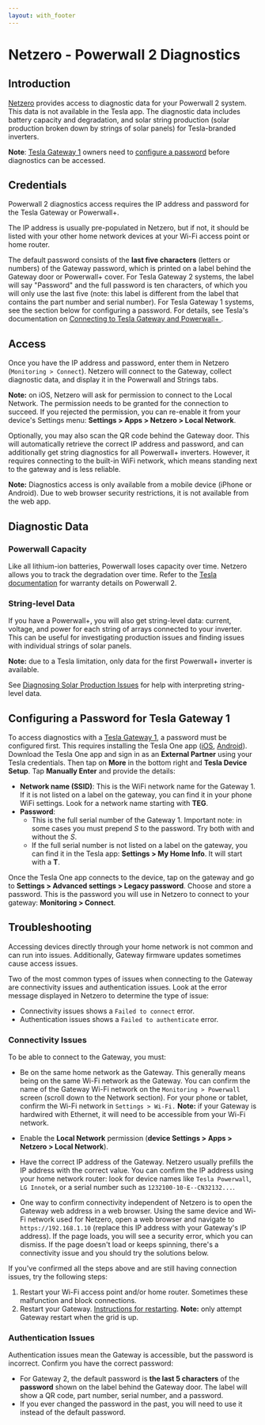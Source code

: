 ```yaml
---
layout: with_footer
---
```


# Netzero - Powerwall 2 Diagnostics

## Introduction

[Netzero](https://www.netzero.energy) provides access to diagnostic data for your Powerwall 2 system. This data is not available in the Tesla app. The diagnostic data includes battery capacity and degradation, and solar string production (solar production broken down by strings of solar panels) for Tesla-branded inverters.

**Note**: [Tesla Gateway 1](https://service.tesla.com/docs/Public/Energy/Powerwall/Powerwall-2-Owners-Manual-NA-EN/GUID-9ACA2015-05B4-41A0-B8BC-1D9AD658B307.html) owners need to [configure a password](#configuring-a-password-for-tesla-gateway-1) before diagnostics can be accessed.

## Credentials

Powerwall 2 diagnostics access requires the IP address and password for the Tesla Gateway or Powerwall+.

The IP address is usually pre-populated in Netzero, but if not, it should be listed with your other home network devices at your Wi-Fi access point or home router.

The default password consists of the **last five characters** (letters or numbers) of the Gateway password, which is printed on a label behind the Gateway door or Powerwall+ cover. For Tesla Gateway 2 systems, the label will say "Password" and the full password is ten characters, of which you will only use the last five (note: this label is different from the label that contains the part number and serial number). For Tesla Gateway 1 systems, see the section below for configuring a password. For details, see Tesla's documentation on [Connecting to Tesla Gateway and Powerwall+
](https://www.tesla.com/support/energy/powerwall/own/connecting-network).

## Access

Once you have the IP address and password, enter them in Netzero (`Monitoring > Connect`). Netzero will connect to the Gateway, collect diagnostic data, and display it in the Powerwall and Strings tabs.

**Note:** on iOS, Netzero will ask for permission to connect to the Local Network. The permission needs to be granted for the connection to succeed. If you rejected the permission, you can re-enable it from your device's Settings menu: **Settings > Apps > Netzero > Local Network**.

Optionally, you may also scan the QR code behind the Gateway door. This will automatically retrieve the correct IP address and password, and can additionally get string diagnostics for all Powerwall+ inverters. However, it requires connecting to the built-in WiFi network,
which means standing next to the gateway and is less reliable.

**Note:** Diagnostics access is only available from a mobile device (iPhone or Android). Due to web browser security restrictions, it is not available from the web app.

## Diagnostic Data

### Powerwall Capacity

Like all lithium-ion batteries, Powerwall loses capacity over time. Netzero allows you to track the degradation over time. Refer to the [Tesla documentation](https://www.tesla.com/support/energy/powerwall/documents/documents) for warranty details on Powerwall 2.

### String-level Data

If you have a Powerwall+, you will also get string-level data: current, voltage, and power for each string of arrays connected to your inverter. This can be useful for investigating production issues and finding issues with individual strings of solar panels.

**Note:** due to a Tesla limitation, only data for the first Powerwall+ inverter is available.

See [Diagnosing Solar Production Issues](https://www.netzero.energy/docs/diagnostics/solar_production) for help with interpreting string-level data.

## Configuring a Password for Tesla Gateway 1

To access diagnostics with a [Tesla Gateway 1](https://service.tesla.com/docs/Public/Energy/Powerwall/Powerwall-2-Owners-Manual-NA-EN/GUID-9ACA2015-05B4-41A0-B8BC-1D9AD658B307.html),
a password must be configured first. This requires installing the Tesla One app ([iOS](https://apps.apple.com/us/app/tesla-one/id1625770308), [Android](https://play.google.com/store/apps/details?id=com.tesla.teslapros)).
Download the Tesla One app and sign in as an **External Partner** using your Tesla credentials. Then tap on **More** in the bottom right and **Tesla Device Setup**.
Tap **Manually Enter** and provide the details:
- **Network name (SSID)**: This is the WiFi network name for the Gateway 1. If it is not listed on a label on the gateway, you can find it in your phone WiFi settings. Look for a network name starting with **TEG**.
- **Password**:
  - This is the full serial number of the Gateway 1. Important note: in some cases you must prepend *S* to the
  password. Try both with and without the *S*.
  - If the full serial number is not listed on a label on the gateway, you can find it in the Tesla app: **Settings > My Home Info**. It will start with a **T**.

Once the Tesla One app connects to the device, tap on the gateway and go to **Settings > Advanced settings > Legacy password**. Choose and store a password. This is the password you will use in
Netzero to connect to your gateway: **Monitoring > Connect**.

## Troubleshooting

Accessing devices directly through your home network is not common and can run into issues. Additionally, Gateway firmware updates sometimes cause access issues.

Two of the most common types of issues when connecting to the Gateway are connectivity issues and authentication issues. Look at the error message displayed in Netzero to determine the type of issue:
- Connectivity issues shows a `Failed to connect` error.
- Authentication issues shows a `Failed to authenticate` error.

### Connectivity Issues

To be able to connect to the Gateway, you must:

- Be on the same home network as the Gateway. This generally means being on the same Wi-Fi network as the Gateway. You can confirm the name of the Gateway Wi-Fi network on the `Monitoring > Powerwall` screen (scroll down to the Network section). For your phone or tablet, confirm the Wi-Fi network in `Settings > Wi-Fi.` **Note:** if your Gateway is hardwired with Ethernet, it will need to be accessible from your Wi-Fi network.

- Enable the **Local Network** permission (**device Settings > Apps > Netzero > Local Network**).

- Have the correct IP address of the Gateway. Netzero usually prefills the IP address with the correct value. You can confirm the IP address using your home network router: look for device names like `Tesla Powerwall`, `LG Innotek`, or a serial number such as `1232100-10-E--CN32132...`.

- One way to confirm connectivity independent of Netzero is to open the Gateway web address in a web browser. Using the same device and Wi-Fi network used for Netzero, open a web browser and navigate to `https://192.168.1.10` (replace this IP address with your Gateway's IP address). If the page loads, you will see a security error, which you can dismiss. If the page doesn't load or keeps spinning, there's a connectivity issue and you should try the solutions below.

If you've confirmed all the steps above and are still having connection issues, try the following steps:

1. Restart your Wi-Fi access point and/or home router. Sometimes these malfunction and block connections.
2. Restart your Gateway. [Instructions for restarting](https://www.tesla.com/support/energy/powerwall/mobile-app/connecting-powerwall-wi-fi#:~:text=the%20connection%20fails%2C-,reset%20your%20Gateway,-or%20Powerwall%2B%2C%20wait). **Note:** only attempt Gateway restart when the grid is up.

### Authentication Issues

Authentication issues mean the Gateway is accessible, but the password is incorrect. Confirm you have the correct password:
- For Gateway 2, the default password is **the last 5 characters** of the **password** shown on the label behind the Gateway door. The label will show a QR code, part number, serial number, and a password.
- If you ever changed the password in the past, you will need to use it instead of the default password.

